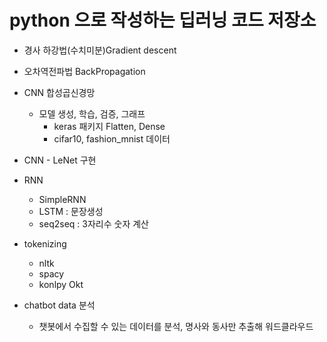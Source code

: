 # python 으로 작성하는 딥러닝 코드 저장소

- 경사 하강법(수치미분)Gradient descent
- 오차역전파법 BackPropagation
- CNN 합성곱신경망
  - 모델 생성, 학습, 검증, 그래프
    - keras 패키지 Flatten, Dense
    - cifar10, fashion_mnist 데이터   
- CNN - LeNet 구현
- RNN 
  - SimpleRNN
  - LSTM : 문장생성
  - seq2seq : 3자리수 숫자 계산

- tokenizing
  - nltk
  - spacy
  - konlpy Okt

- chatbot data 분석
  - 챗봇에서 수집할 수 있는 데이터를 분석, 명사와 동사만 추출해 워드클라우드  
